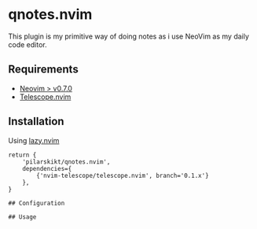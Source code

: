 # qnotes.nvim

This plugin is my primitive way of doing notes as i use NeoVim as my daily code editor.

## Requirements
* [Neovim > v0.7.0](https://github.com/neovim/neovim/releases/tag/v0.7.0)
* [Telescope.nvim](https://github.com/nvim-telescope/telescope.nvim)

## Installation
Using [lazy.nvim](https://github.com/folke/lazy.nvim)

```
return {
    'pilarskikt/qnotes.nvim',
    dependencies={
        {'nvim-telescope/telescope.nvim', branch='0.1.x'}
    },
}

## Configuration

## Usage
